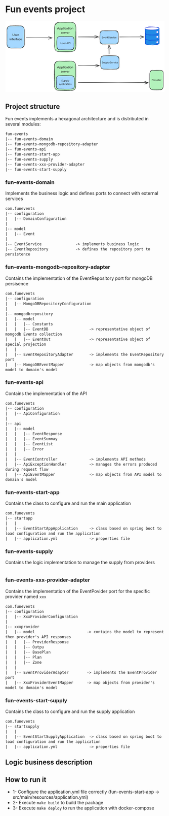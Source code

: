 # Fun events project
![Fun events schema](fun-events-flow.png)

## Project structure
Fun events implements a hexagonal architecture and is distributed in several modules:

```
fun-events
|-- fun-events-domain
|-- fun-events-mongodb-repository-adapter
|-- fun-events-api
|-- fun-events-start-app
|-- fun-events-supply
|-- fun-events-xxx-provider-adapter
|-- fun-events-start-supply
```
### fun-events-domain
Implements the business logic and defines ports to connect with external services

```
com.funevents
|-- configuration
|   |-- DomainConfiguration
|
|-- model
|   |-- Event
|
|-- EventService               -> implements business logic
|-- EventRepository            -> defines the repository port to persistence
```
### fun-events-mongodb-repository-adapter
Contains the implementation of the EventRepository port for mongoDB persisence

```
com.funevents
|-- configuration
|   |-- MongoDBRepositoryConfiguration
|
|-- mongodbrepository
|   |-- model
|   |   |-- Constants
|   |   |-- EventDB                  -> representative object of mongodb Events collection
|   |   |-- EventOut                 -> representative object of special projection
|   |
|   |-- EventRepositoryAdapter       -> implements the EventRepository port
|   |-- MongoDBEventMapper           -> map objects from mongodb's model to domain's model

```
### fun-events-api
Contains the implementation of the API 

```
com.funevents
|-- configuration
|   |-- ApiConfiguration
|
|-- api
|   |-- model
|   |   |-- EventResponse
|   |   |-- EventSummay                  
|   |   |-- EventList                 
|   |   |-- Error                 
|   |
|   |-- EventController              -> implements API methods
|   |-- ApiExceptionHandler          -> manages the errors produced during request flow
|   |-- ApiEventMapper               -> map objects from API model to domain's model

```
### fun-events-start-app
Contains the class to configure and run the main application

```
com.funevents
|-- startapp
|   |
|   |-- EventStartAppApplication     -> class based on spring boot to load configuration and run the application
|   |-- application.yml              -> properties file          

```

### fun-events-supply
Contains the logic implementation to manage the supply from providers
```
```

### fun-events-xxx-provider-adapter
Contains the implementation of the EventPovider port for the specific provider named `xxx`

```
com.funevents
|-- configuration
|   |-- XxxProviderConfiguration
|
|-- xxxprovider
|   |-- model                       -> contains the model to represent then provider's API responses
|   |   |-- ProviderResponse
|   |   |-- Outpu
|   |   |-- BasePlan
|   |   |-- Plan
|   |   |-- Zone
|   |
|   |-- EventProviderAdapter        -> implements the EventProvider port
|   |-- XxxProviderEventMapper      -> map objects from provider's model to domain's model

```
### fun-events-start-supply
Contains the class to configure and run the supply application

```
com.funevents
|-- startsupply
|   |
|   |-- EventStartSupplyApplication  -> class based on spring boot to load configuration and run the application
|   |-- application.yml              -> properties file          

```

## Logic business description


## How to run it
- 1- Configure the application.yml file correctly (fun-events-start-app -> src/main/resources/application.yml)
- 2- Execute `make build` to build the package
- 3- Execute `make deploy` to run the application with docker-compose

